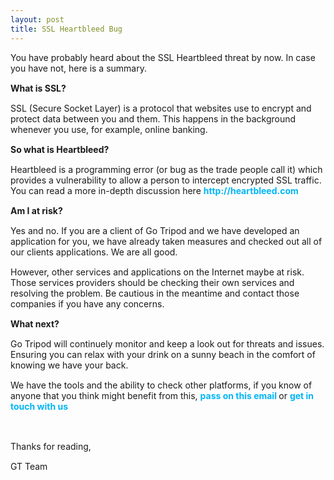```yaml
---
layout: post
title: SSL Heartbleed Bug
---
```


<p style="margin-bottom:15px;">
	You have probably heard about the SSL Heartbleed threat by now. In case you have not, here is a summary.</p>
<p style="margin-bottom:15px;">
	<strong>What is SSL?</strong></p>
<p style="margin-bottom:15px;">
	SSL (Secure Socket Layer) is a protocol that websites use to encrypt and protect data between you and them. This happens in the background whenever you use, for example, online banking.</p>
<p style="margin-bottom:15px;">
	<strong>So what is Heartbleed?</strong></p>
<p style="margin-bottom:15px;">
	Heartbleed is a programming error (or bug as the trade people call it) which provides a vulnerability to allow a person to intercept encrypted SSL traffic. You can read a more in-depth discussion here&nbsp;<a href="http://email.fusionexpress.co.uk/t/r-l-xftrjt-l-s/" style="color:#00B5F7;font-weight:bold;text-decoration:none;" target="_blank">http://heartbleed.com</a></p>
<p style="margin-bottom:15px;">
	<strong>Am I at risk?</strong></p>
<p style="margin-bottom:15px;">
	Yes and no. If you are a client of Go Tripod and we have developed an application for you, we have already taken measures and checked out all of our clients applications. We are all good.&nbsp;</p>
<p style="margin-bottom:15px;">
	However, other services and applications on the Internet maybe at risk. Those services providers should be checking their own services and resolving the problem. Be cautious in the meantime and contact those companies if you have any concerns.</p>
<p style="margin-bottom:15px;">
	<strong>What next?</strong></p>
<p style="margin-bottom:15px;">
	Go Tripod will continuely monitor and keep a look out for threats and issues. Ensuring you can relax with your drink on a sunny beach in the comfort of knowing we have your back.</p>
<p style="margin-bottom:15px;">
	We have the tools and the ability to check other platforms, if you know of anyone that you think might benefit from this, <a href="http://gotripod.forwardtomyfriend.com/r-l-2AD73FFF-xftrjt-l-g" style="color:#00B5F7;font-weight:bold;text-decoration:none;" target="_blank">pass on this email </a>or <a href="mailto:support@gotripod.com?subject=Help!%20I%20may%20need%20my%20SSL%20checking%20out" style="color:#00B5F7;font-weight:bold;text-decoration:none;" target="_blank">get in touch with us</a></p>
<p style="margin-bottom:15px;">
	&nbsp;</p>
<p style="margin-bottom:15px;">
	Thanks for reading,</p>
<p style="margin-bottom:15px;">
	GT Team</p>
                                 